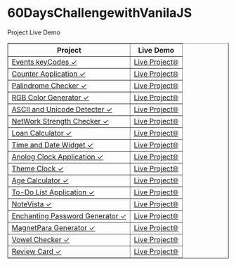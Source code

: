# 60DaysChallengewithVanilaJS
Project	Live Demo
 <table border="1">
        <tr>
            <th>Project</th>
            <th>Live Demo</th>
        </tr>
        <tr>
            <td><a href="https://shorturl.at/pwBXZ">Events keyCodes ✓</a></td>
            <td><a href="https://shorturl.at/gDIV4">Live Project🌐</a></td>
        </tr>
        <tr>
            <td><a href="https://shorturl.at/efinL">Counter Application ✓</a></td>
            <td><a href="https://shorturl.at/mACY1">Live Project🌐</a></td>
        </tr>
        <tr>
            <td><a href="https://shorturl.at/ahLP9">Palindrome Checker ✓</a></td>
            <td><a href="https://shorturl.at/tGIO5">Live Project🌐</a></td>
        </tr>
        <tr>
            <td><a href="https://shorturl.at/jlqz6">RGB Color Generator ✓</a></td>
            <td><a href="https://shorturl.at/dgn68">Live Project🌐</a></td>
        </tr>
        <tr>
            <td><a href="https://shorturl.at/jkM35">ASCII and Unicode Detecter ✓</a></td>
            <td><a href="https://shorturl.at/hkHO2">Live Project🌐</a></td>
        </tr>
        <tr>
            <td><a href="https://shorturl.at/suFO3">NetWork Strength Checker ✓</a></td>
            <td><a href="https://shorturl.at/iCI26">Live Project🌐</a></td>
        </tr>
        </tr>
        <tr>
            <td><a href="https://shorturl.at/ijoBC">Loan Calculator ✓</a></td>
            <td><a href="https://shorturl.at/aIMV7">Live Project🌐</a></td>
       </tr>
        </tr>
        <tr>
            <td><a href="https://shorturl.at/gxHJ9">Time and Date Widget ✓</a></td>
            <td><a href="https://shorturl.at/aBDEG">Live Project🌐</a></td>
       </tr>
        <tr>
            <td><a href="https://shorturl.at/dHX06">Anolog Clock Application ✓</a></td>
            <td><a href="https://zippy-lokum-e2c7aa.netlify.app/">Live Project🌐</a></td>
       </tr>
        <tr>
            <td><a href="https://shorturl.at/jknB8">Theme Clock ✓</a></td>
            <td><a href="https://65152b16d959405ff3999ce4--merry-raindrop-3a9649.netlify.app/">Live Project🌐</a></td>
       </tr>
        <tr>
            <td><a href="https://lnkd.in/dC2QTYNQ">Age Calculator ✓</a></td>
            <td><a href="https://6516759613a91b44a9d464bd--comfy-sherbet-ff7937.netlify.app/">Live Project🌐</a></td>
       </tr>
        <tr>
            <td><a href="https://github.com/pradyumn8/60DaysChallengewithVanilaJS/tree/6afa95ab9748243b34fc07039c9fa40eab111f1b/ProjectDay12">To-Do List Application ✓</a></td>
            <td><a href="https://651746410c95ec2e69c0157f--jade-kataifi-e57e5a.netlify.app/">Live Project🌐</a></td>
       </tr>
        <tr>
            <td><a href="https://github.com/pradyumn8/60DaysChallengewithVanilaJS/tree/0d7f27bb287764c0cad089ecacff32011ac86081/ProjectDay13">NoteVista ✓</a></td>
            <td><a href="https://6518dfd58d9792077670f70c--courageous-chaja-a26216.netlify.app/">Live Project🌐</a></td>
       </tr>
        <tr>
            <td><a href="https://github.com/pradyumn8/60DaysChallengewithVanilaJS/tree/0d7f27bb287764c0cad089ecacff32011ac86081/ProjectDay14">Enchanting Password Generator ✓</a></td>
            <td><a href="https://651a2376b44105331c1b34c0--courageous-axolotl-2e23b5.netlify.app/">Live Project🌐</a></td>
       </tr>
        <tr>
            <td><a href="https://github.com/pradyumn8/60DaysChallengewithVanilaJS/tree/9d16bf935cc2d595ca7a48101f1bc3b8ce134551/ProjectDay15">MagnetPara Generator ✓</a></td>
            <td><a href="https://651b600a6346fc056a65b9b9--incomparable-rugelach-9e19f6.netlify.app/">Live Project🌐</a></td>
       </tr>
        <tr>
            <td><a href="https://github.com/pradyumn8/60DaysChallengewithVanilaJS/tree/c1423ab7c33ddcc7b4601fae6b2b093846ac80ed/ProjectDay16">Vowel Checker ✓</a></td>
            <td><a href="https://651cc42a404969628ba5923c--genuine-jelly-00cc29.netlify.app/">Live Project🌐</a></td>
       </tr>
        <tr>
            <td><a href="https://github.com/pradyumn8/60DaysChallengewithVanilaJS/tree/32874796b1ac5a7439db9deaa654a1b087123688/ProjectDay17">Review Card ✓</a></td>
            <td><a href="https://651e150ae8158113f7d1ae9f--neon-chaja-09a8ea.netlify.app/">Live Project🌐</a></td>
       </tr>
       
 </table>
